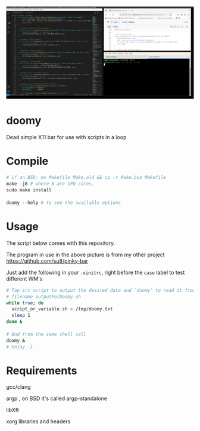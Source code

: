 ![](https://raw.githubusercontent.com/su8/hellxcb/master/1pic.png)

# doomy

Dead simple X11 bar for use with scripts in a loop

# Compile

```makefile
# if on BSD: mv Makefile Make.old && cp -r Make.bsd Makefile
make -j8 # where 8 are CPU cores.
sudo make install

doomy --help # to see the available options
```

# Usage

The script below comes with this repository.

The program in use in the above picture is from my other project https://github.com/su8/pinky-bar

Just add the following in your `.xinitrc`, right before the `case` label to test different WM's

```bash
# Top src script to output the desired data and `doomy' to read it from /tmp/doomy.txt
# filename outputForDoomy.sh
while true; do 
  script_or_variable.sh > /tmp/doomy.txt
  sleep 1
done &

# And from the same shell call
doomy &
# Enjoy :}
```

# Requirements

gcc/clang

argp , on BSD it's called argp-standalone

libXft

xorg libraries and headers
